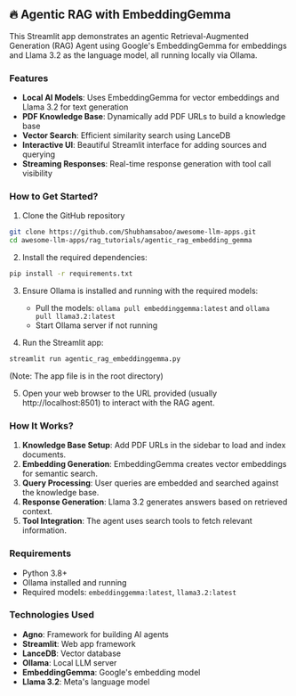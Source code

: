 ## 🔥 Agentic RAG with EmbeddingGemma

This Streamlit app demonstrates an agentic Retrieval-Augmented Generation (RAG) Agent using Google's EmbeddingGemma for embeddings and Llama 3.2 as the language model, all running locally via Ollama.

### Features

- **Local AI Models**: Uses EmbeddingGemma for vector embeddings and Llama 3.2 for text generation
- **PDF Knowledge Base**: Dynamically add PDF URLs to build a knowledge base
- **Vector Search**: Efficient similarity search using LanceDB
- **Interactive UI**: Beautiful Streamlit interface for adding sources and querying
- **Streaming Responses**: Real-time response generation with tool call visibility

### How to Get Started?

1. Clone the GitHub repository
```bash
git clone https://github.com/Shubhamsaboo/awesome-llm-apps.git
cd awesome-llm-apps/rag_tutorials/agentic_rag_embedding_gemma
```

2. Install the required dependencies:
```bash
pip install -r requirements.txt
```

3. Ensure Ollama is installed and running with the required models:
   - Pull the models: `ollama pull embeddinggemma:latest` and `ollama pull llama3.2:latest`
   - Start Ollama server if not running

4. Run the Streamlit app:
```bash
streamlit run agentic_rag_embeddinggemma.py
```
   (Note: The app file is in the root directory)

5. Open your web browser to the URL provided (usually http://localhost:8501) to interact with the RAG agent.

### How It Works?

1. **Knowledge Base Setup**: Add PDF URLs in the sidebar to load and index documents.
2. **Embedding Generation**: EmbeddingGemma creates vector embeddings for semantic search.
3. **Query Processing**: User queries are embedded and searched against the knowledge base.
4. **Response Generation**: Llama 3.2 generates answers based on retrieved context.
5. **Tool Integration**: The agent uses search tools to fetch relevant information.

### Requirements

- Python 3.8+
- Ollama installed and running
- Required models: `embeddinggemma:latest`, `llama3.2:latest`

### Technologies Used

- **Agno**: Framework for building AI agents
- **Streamlit**: Web app framework
- **LanceDB**: Vector database
- **Ollama**: Local LLM server
- **EmbeddingGemma**: Google's embedding model
- **Llama 3.2**: Meta's language model

<!-- Updated: 2025-09-16 -->
